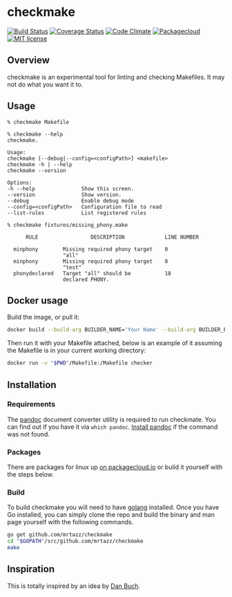# checkmake

[![Build Status](https://travis-ci.org/mrtazz/checkmake.svg?branch=master)](https://travis-ci.org/mrtazz/checkmake)
[![Coverage Status](https://coveralls.io/repos/github/mrtazz/checkmake/badge.svg?branch=master)](https://coveralls.io/github/mrtazz/checkmake?branch=master)
[![Code Climate](https://codeclimate.com/github/mrtazz/checkmake/badges/gpa.svg)](https://codeclimate.com/github/mrtazz/checkmake)
[![Packagecloud](https://img.shields.io/badge/packagecloud-available-brightgreen.svg)](https://packagecloud.io/mrtazz/checkmake)
[![MIT license](https://img.shields.io/badge/license-MIT-blue.svg)](http://opensource.org/licenses/MIT)

## Overview
checkmake is an experimental tool for linting and checking Makefiles. It may
not do what you want it to.

## Usage

```
% checkmake Makefile

% checkmake --help
checkmake.

Usage:
checkmake [--debug|--config=<configPath>] <makefile>
checkmake -h | --help
checkmake --version

Options:
-h --help               Show this screen.
--version               Show version.
--debug                 Enable debug mode
--config=<configPath>   Configuration file to read
--list-rules            List registered rules

% checkmake fixtures/missing_phony.make

      RULE                 DESCRIPTION             LINE NUMBER

  minphony        Missing required phony target    0
                  "all"
  minphony        Missing required phony target    0
                  "test"
  phonydeclared   Target "all" should be           18
                  declared PHONY.

```

## Docker usage
Build the image, or pull it:
```sh
docker build --build-arg BUILDER_NAME='Your Name' --build-arg BUILDER_EMAIL=your.name@example.com . -t checker
```

Then run it with your Makefile attached, below is an example of it assuming the Makefile is in your current working directory:
```sh
docker run -v "$PWD"/Makefile:/Makefile checker
```

## Installation

### Requirements
The [pandoc](https://pandoc.org/) document converter utility is required to run checkmate. You can find out if you have it via `which pandoc`. [Install pandoc](https://pandoc.org/installing.html) if the command was not found.

### Packages
There are packages for linux up [on packagecloud.io](https://packagecloud.io/mrtazz/checkmake) or build it yourself with the steps below.

### Build
To build checkmake you will need to have [golang](https://golang.org/) installed. Once you have Go installed, you can simply clone the repo and build the binary and man page yourself with the following commands.

```sh
go get github.com/mrtazz/checkmake
cd "$GOPATH"/src/github.com/mrtazz/checkmake
make
```

## Inspiration
This is totally inspired by an idea by [Dan
Buch](https://twitter.com/meatballhat/status/768112351924985856).
